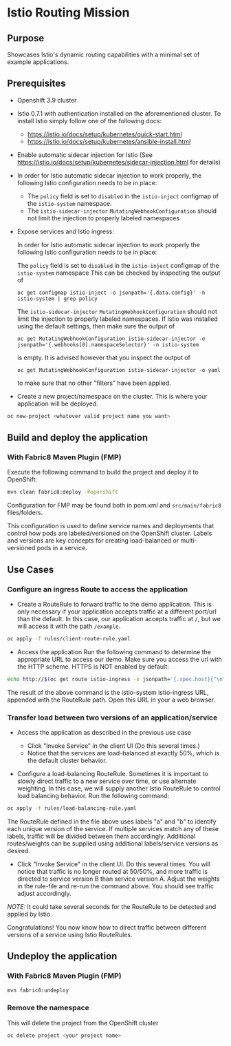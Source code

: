 # Istio Routing Mission

## Purpose
Showcases Istio's dynamic routing capabilities with a minimal set of example applications.

## Prerequisites
* Openshift 3.9 cluster
* Istio 0.7.1 with authentication installed on the aforementioned cluster. To install Istio simply follow one of the 
following docs:
  * https://istio.io/docs/setup/kubernetes/quick-start.html
  * https://istio.io/docs/setup/kubernetes/ansible-install.html
* Enable automatic sidecar injection for Istio (See https://istio.io/docs/setup/kubernetes/sidecar-injection.html
   for details)


* In order for Istio automatic sidecar injection to work properly, the following Istio configuration needs to be in place:

  * The `policy` field is set to `disabled` in the `istio-inject` configmap  of the `istio-system` namespace.
  * The `istio-sidecar-injector` `MutatingWebhookConfiguration` should not limit the injection to properly labeled namespaces

* Expose services and Istio ingress:

  In order for Istio automatic sidecar injection to work properly the following Istio configuration needs to be in place:

  The `policy` field is set to `disabled` in the `istio-inject` configmap  of the `istio-system` namespace
  This can be checked by inspecting the output of

  `oc get configmap istio-inject -o jsonpath='{.data.config}' -n istio-system | grep policy`

  The `istio-sidecar-injector` `MutatingWebhookConfiguration` should not limit the injection to properly labeled namespaces.
  If Istio was installed using the default settings, then make sure the output of

  `oc get MutatingWebhookConfiguration istio-sidecar-injector -o jsonpath='{.webhooks[0].namespaceSelector}' -n istio-system`

  is empty. It is advised however that you inspect the output of

   `oc get MutatingWebhookConfiguration istio-sidecar-injector -o yaml`

  to make sure that no other "filters" have been applied.

* Create a new project/namespace on the cluster. This is where your application will be deployed.

```bash
oc new-project <whatever valid project name you want>
```

## Build and deploy the application

### With Fabric8 Maven Plugin (FMP)
Execute the following command to build the project and deploy it to OpenShift:

```bash
mvn clean fabric8:deploy -Popenshift
```

Configuration for FMP may be found both in pom.xml and `src/main/fabric8` files/folders.

This configuration is used to define service names and deployments that control how pods are labeled/versioned on the OpenShift cluster. Labels and versions are key concepts for creating load-balanced or multi-versioned pods in a service.

##  Use Cases

### Configure an ingress Route to access the application

* Create a RouteRule to forward traffic to the demo application. This is only necessary if your application accepts 
traffic at a different port/url than the default. In this case, our application accepts traffic at `/`, but we will access it with the path `/example`.

```bash
oc apply -f rules/client-route-rule.yaml
```

* Access the application
Run the following command to determine the appropriate URL to access our demo. Make sure you access the url with the HTTP scheme. HTTPS is NOT enabled by default:

```bash
echo http://$(oc get route istio-ingress -o jsonpath='{.spec.host}{"\n"}' -n istio-system)/example/
```

The result of the above command is the istio-system istio-ingress URL, appended with the RouteRule path. Open this URL in your a web browser.

### Transfer load between two versions of an application/service

* Access the application as described in the previous use case
  * Click "Invoke Service" in the client UI (Do this several times.)
  * Notice that the services are load-balanced at exactly 50%, which is the default cluster behavior.

* Configure a load-balancing RouteRule. Sometimes it is important to slowly direct traffic to a new service over time, or 
use alternate weighting. In this case, we will supply another Istio RouteRule to control load balancing behavior. Run the 
following command:

```bash
oc apply -f rules/load-balancing-rule.yaml
```

  The RouteRule defined in the file above uses labels "a" and "b" to identify each unique version of the service. If multiple services match any of these labels, traffic will be divided between them accordingly. Additional routes/weights can be supplied using additional labels/service versions as desired.

* Click "Invoke Service" in the client UI. Do this several times. You will notice that traffic is no longer routed at 50/50%, and more traffic is directed to service version B than service version A. Adjust the weights in the rule-file and re-run the command above. You should see traffic adjust accordingly.


_NOTE:_ It could take several seconds for the RouteRule to be detected and applied by Istio.

Congratulations! You now know how to direct traffic between different versions of a service using Istio RouteRules.

## Undeploy the application

### With Fabric8 Maven Plugin (FMP)
```bash
mvn fabric8:undeploy
```

### Remove the namespace
This will delete the project from the OpenShift cluster
```bash
oc delete project <your project name>
```
